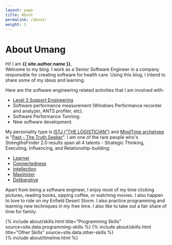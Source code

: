 ```yaml
---
layout: page
title: About
permalink: /about/
weight: 3
---
```


# **About Umang**

Hi! I am **{{ site.author.name }}**,<br>
Welcome to my blog. I work as a Senior Software Engineer in a company responsible for creating software for health care. 
Using this blog, I intend to share some of my ideas and learning. 

Here are the software engineering related activities that I am involved with:
- [Level 3 Support Engineering](https://medium.com/@harshanacslab/what-is-l1-l2-and-l3-support-engineering-6e9ca20c1dbb)
- Software performance measurement (Windows Performance recorder and analyzer, ANTS profiler, etc).
- Software Performance Tunning.
- New software development.

My personality type is [ISTJ (“THE LOGISTICIAN”)](https://www.16personalities.com/istj-personality) and [MindTime archetype](https://www.mindtime.com/archetypes/) is "[Past - The Truth Seeker](https://www.mindtime.com/archetypes/truth-seeker/)". I am one of the rare people who's StrengthsFinder 2.0 results span all 4 talents - Strategic Thinking, Executing, Influencing, and Relationship-building:
- [Learner](https://www.gallupstrengthscenter.com/cms/en-us/gmj/694/learner)
- [Connectedness](https://www.gallupstrengthscenter.com/cms/en-us/gmj/649/connectedness)
- [Intellection](https://www.gallupstrengthscenter.com/cms/en-us/gmj/691/intellection)
- [Maximizer](https://www.gallupstrengthscenter.com/cms/en-us/gmj/697/maximizer)
- [Deliberative](https://www.gallupstrengthscenter.com/cms/en-us/gmj/658/deliberative)

Apart from being a software engineer, I enjoy most of my time clicking pictures, reading books, sipping coffee, or watching movies. I also happen to love to ride on my Enfield Desert Storm. I also practice programming and learning new techniques in my free time.
I also like to take out a fair share of time for family.

<div class="row">
{% include about/skills.html title="Programming Skills" source=site.data.programming-skills %}
{% include about/skills.html title="Other Skills" source=site.data.other-skills %}
</div>

<div class="row">
{% include about/timeline.html %}
</div>